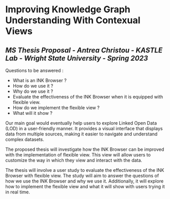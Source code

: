 # Improving Knowledge Graph Understanding With Contexual Views
## _MS Thesis Proposal - Antrea Christou - KASTLE Lab - Wright State University - Spring 2023_


Questions to be answered :

- What is an INK Browser ?
- How do we use it ?
- Why do we use it ?
- Evaluate the effectiveness of the INK Browser when it is equipped with flexible view.
- How do we implement the flexible view ?
- What will it show ?

Our main goal would eventually help users to explore Linked Open Data (LOD) in a user-friendly manner. It provides a visual interface that displays data from multiple sources, making it easier to navigate and understand complex datasets.

The proposed thesis will investigate how the INK Browser can be improved with the implementation of flexible view. This view will allow users to customize the way in which they view and interact with the data.

The thesis will involve a user study to evaluate the effectiveness of the INK Browser with flexible view. The study will aim to answer the questions of how we use the INK Browser and why we use it. Additionally, it will explore how to implement the flexible view and what it will show with users trying it in real time.














